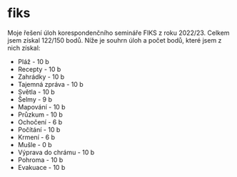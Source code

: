# fiks
Moje řešení úloh korespondenčního semináře FIKS z roku 2022/23.
Celkem jsem získal 122/150 bodů. Níže je souhrn úloh a počet
bodů, které jsem z nich získal:
 - Pláž - 10 b
 - Recepty - 10 b
 - Zahrádky - 10 b
 - Tajemná zpráva - 10 b
 - Světla - 10 b
 - Šelmy - 9 b
 - Mapování - 10 b
 - Průzkum - 10 b
 - Ochočení - 6 b
 - Počítání - 10 b
 - Krmení - 6 b
 - Mušle - 0 b
 - Výprava do chrámu - 10 b
 - Pohroma - 10 b
 - Evakuace - 10 b
